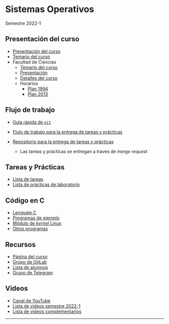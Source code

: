 # Sistemas Operativos

Semestre 2022-1

## Presentación del curso

- [Presentación del curso](presentacion.md "Generalidades del curso")
- [Temario del curso](temario.md "Lista de temas")
- Facultad de Ciencias
    - [Temario del curso][temario]
    - [Presentación][presentacion]
    - [Detalles del curso][detalles]
    - Horarios
        - [Plan 1994][horarios-plan-1994]
        - [Plan 2013][horarios-plan-2013]

## Flujo de trabajo

- [Guía rápida de `git`](temas/git.md "9418/tcp")

- [Flujo de trabajo para la entrega de tareas y prácticas][flujo-de-trabajo]

- [Repositorio para la entrega de tareas y prácticas][repositorio-tareas-practicas]
    - Las tareas y prácticas se entregan a traves de _merge request_

## Tareas y Prácticas

- [Lista de tareas](./tareas)
- [Lista de prácticas de laboratorio](./laboratorio)

## Código en C

- [Lenguaje C](https://gitlab.com/SistemasOperativos-Ciencias-UNAM/demo-c)
- [Programas de ejemplo](https://gitlab.com/SistemasOperativos-Ciencias-UNAM/codigo-ejemplo)
- [Módulo de _kernel_ Linux](https://gitlab.com/SistemasOperativos-Ciencias-UNAM/linux-module)
- [Otros programas](https://gitlab.com/SistemasOperativos-Ciencias-UNAM/programas)

## Recursos

- [Página del curso][pagina-curso]
- [Grupo de GitLab][grupo-gitlab]
- [Lista de alumnos][lista]
- [Grupo de Telegram][telegram]

## Videos

- [Canal de YouTube][youtube]
- [Lista de videos semestre 2022-1][youtube-lista-2022-1]
- [Lista de videos complementarios][youtube-lista-complementarios]


--------------------------------------------------------------------------------

[pagina-curso]: https://SistemasOperativos-Ciencias-UNAM.gitlab.io/
[grupo-gitlab]: https://gitlab.com/SistemasOperativos-Ciencias-UNAM/
[lista]: https://tinyurl.com/ListaSO-2022-1
[pizarron]: https://tinyurl.com/PizarronSO-2022-1
[telegram]: https://t.me/sistemasoperativos_ciencias_unam
[temario]: http://www.fciencias.unam.mx/asignaturas/713.pdf
[presentacion]: http://www.fciencias.unam.mx/docencia/horarios/presentacion/327213
[detalles]: http://www.fciencias.unam.mx/docencia/horarios/detalles/327213
[horarios-plan-1994]: http://www.fciencias.unam.mx/docencia/horarios/20221/218/713
[horarios-plan-2013]: http://www.fciencias.unam.mx/docencia/horarios/20221/1556/713

[pagina-tareas]: https://sistemasoperativos-ciencias-unam.gitlab.io/2022-1/tareas-so
[repositorio-tareas-practicas]: https://gitlab.com/SistemasOperativos-Ciencias-UNAM/2022-1/tareas-so
[flujo-de-trabajo]: https://sistemasoperativos-ciencias-unam.gitlab.io/2022-1/tareas-so/workflow/

[youtube]: https://tinyurl.com/SO-Ciencias-UNAM-YouTube
[youtube-lista-2022-1]: https://www.youtube.com/playlist?list=PLa3Cxza-egQWixsZtom-qU_85A2QgjF5U
[youtube-lista-temas]: https://www.youtube.com/playlist?list=PLa3Cxza-egQUMFXSpJKmfcAbq-KyYXn04
[youtube-lista-complementarios]: https://www.youtube.com/playlist?list=PLa3Cxza-egQVpSyjKBereGXIi8NEVuvxA
<!--
[jitsi]: https://meet.jit.si/sistop-fciencias
-->
[google-meet]: https://meet.google.com/xse-zahc-snk
